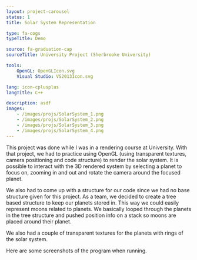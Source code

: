 ```yaml
---
layout: project-carousel
status: 1
title: Solar System Representation

type: fa-cogs
typeTitle: Demo

source: fa-graduation-cap
sourceTitle: University Project (Sherbrooke University)

tools:
    OpenGL: OpenGLIcon.svg
    Visual Studio: VS2013Icon.svg

lang: icon-cplusplus
langTitle: C++

description: asdf
images:
    - /images/projs/SolarSystem_1.png
    - /images/projs/SolarSystem_2.png
    - /images/projs/SolarSystem_3.png
    - /images/projs/SolarSystem_4.png
---
```


This project was done while I was in a rendering course at University. With that project, we had to practice using OpenGL (using transparent textures, camera positioning and code structure) to render the solar system. It is possible to interact with the 3D rendered system by selecting a planet to focus on, zooming in and out and rotate the camera around the focused planet.

We also had to come up with a structure for our code since we had no base structure given for this project. As a team, we decided to create a tree based structure to keep our planets stored in. This way we could easily represent moons related to planets. We basically looped through the planets in the tree structure and pushed position info on a stack so moons are placed around their planet.

We also had a couple of transparent textures for the planets with rings of the solar system.

Here are some screenshots of the program when running.
